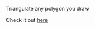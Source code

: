 Triangulate any polygon you draw

Check it out [here](https://philippvn.github.io/Triangulator/triangulate.html)
